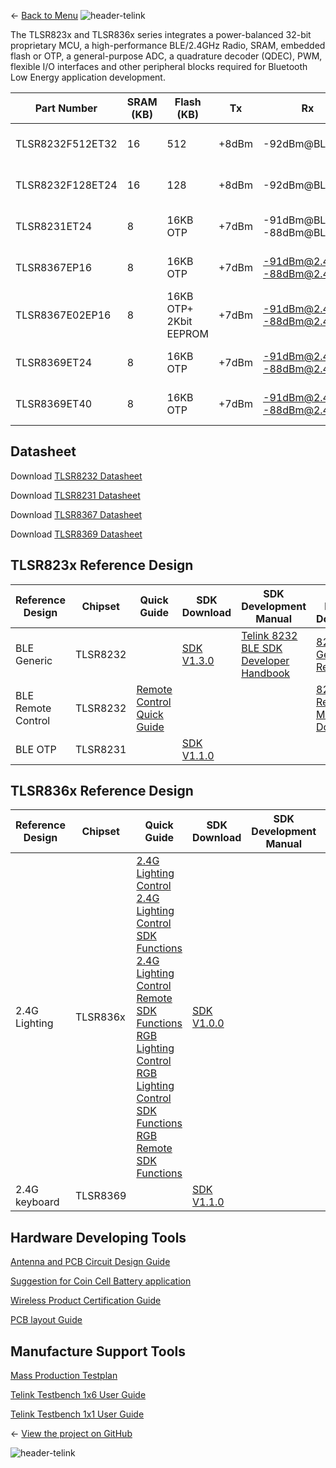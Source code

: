 ← [Back to Menu](https://telinkgithub.github.io/Telink/ "Menu")
![header-telink](https://i.imgur.com/5kRG6CF.jpg)

The TLSR823x and TLSR836x series integrates a power-balanced 32-bit proprietary MCU, a high-performance BLE/2.4GHz Radio, SRAM, embedded flash or OTP, a general-purpose ADC, a quadrature decoder (QDEC), PWM, flexible I/O interfaces and other peripheral blocks required for Bluetooth Low Energy application development.

| Part Number      | SRAM (KB) | Flash (KB)             | Tx    | Rx                          | Power Consumption                                      | Protocol | Test Report                                                                                                                                                                                                                                                                                        | Package | Size |
|------------------|-----------|------------------------|-------|-----------------------------|--------------------------------------------------------|----------|----------------------------------------------------------------------------------------------------------------------------------------------------------------------------------------------------------------------------------------------------------------------------------------------------|---------|------|
| TLSR8232F512ET32 | 16        | 512                    | +8dBm | -92dBm@BLE1M                | 13.6mA@Rx_fullchip 14.5mA@Tx0dBm_fullchip 1.35uA@sleep | BLE 5.0* | [RoHS](https://telinkgithub.github.io/Assets/02_TLSR823x-TLSR836x-Series/TLSR823x-TLSR836x-Series_01_1st-Table/TLSR8232F512ET32_RoHS.zip)  [Reliability](https://telinkgithub.github.io/Assets/02_TLSR823x-TLSR836x-Series/TLSR823x-TLSR836x-Series_01_1st-Table/TLSR8232F512ET32_Reliability.zip) | QFN32   | 5×5  |
| TLSR8232F128ET24 | 16        | 128                    | +8dBm | -92dBm@BLE1M                | 13.6mA@Rx_fullchip 14.5mA@Tx0dBm_fullchip 1.35uA@sleep | BLE 5.0* | [RoHS](https://telinkgithub.github.io/Assets/02_TLSR823x-TLSR836x-Series/TLSR823x-TLSR836x-Series_01_1st-Table/TLSR8232F128ET24_RoHS.zip)  [Reliability](https://telinkgithub.github.io/Assets/02_TLSR823x-TLSR836x-Series/TLSR823x-TLSR836x-Series_01_1st-Table/TLSR8232F128ET24_Reliability.zip) | QFN24   | 4×4  |
| TLSR8231ET24     | 8         | 16KB OTP               | +7dBm | -91dBm@BLE1M -88dBm@BLE2M   | 13.6mA@Rx_fullchip 14.5mA@Tx0dBm_fullchip 1.4uA@sleep  | BLE 5.0* | [RoHS](https://telinkgithub.github.io/Assets/02_TLSR823x-TLSR836x-Series/TLSR823x-TLSR836x-Series_01_1st-Table/TLSR8231ET24_RoHS.zip)  [Reliability](https://telinkgithub.github.io/Assets/02_TLSR823x-TLSR836x-Series/TLSR823x-TLSR836x-Series_01_1st-Table/TLSR8231ET24_Reliability.zip)         | QFN24   | 4×4  |
| TLSR8367EP16     | 8         | 16KB OTP               | +7dBm | -91dBm@2.4G1M -88dBm@2.4G2M | 13.6mA@Rx_fullchip 14.5mA@Tx0dBm_fullchip 1.4uA@sleep  | 2.4G     | [RoHS](https://telinkgithub.github.io/Assets/02_TLSR823x-TLSR836x-Series/TLSR823x-TLSR836x-Series_01_1st-Table/TLSR8367EP16_RoHS.zip)  [Reliability](https://telinkgithub.github.io/Assets/02_TLSR823x-TLSR836x-Series/TLSR823x-TLSR836x-Series_01_1st-Table/TLSR8367EP16_Reliability.zip)         | SOP16   | 10×6 |
| TLSR8367E02EP16  | 8         | 16KB OTP+ 2Kbit EEPROM | +7dBm | -91dBm@2.4G1M -88dBm@2.4G2M | 13.6mA@Rx_fullchip 14.5mA@Tx0dBm_fullchip 1.4uA@sleep  | 2.4G     | [Reliability](https://telinkgithub.github.io/Assets/02_TLSR823x-TLSR836x-Series/TLSR823x-TLSR836x-Series_01_1st-Table/TLSR8367E02EP16_Reliability.zip)                                                                                                                                             | SOP16   | 10×6 |
| TLSR8369ET24     | 8         | 16KB OTP               | +7dBm | -91dBm@2.4G1M -88dBm@2.4G2M | 13.6mA@Rx_fullchip 14.5mA@Tx0dBm_fullchip 1.4uA@sleep  | 2.4G     | [RoHS](https://telinkgithub.github.io/Assets/02_TLSR823x-TLSR836x-Series/TLSR823x-TLSR836x-Series_01_1st-Table/TLSR8369ET24_RoHS.zip)  [Reliability](https://telinkgithub.github.io/Assets/02_TLSR823x-TLSR836x-Series/TLSR823x-TLSR836x-Series_01_1st-Table/TLSR8369ET24_Reliability.zip)         | QFN24   | 4×4  |
| TLSR8369ET40     | 8         | 16KB OTP               | +7dBm | -91dBm@2.4G1M -88dBm@2.4G2M | 13.6mA@Rx_fullchip 14.5mA@Tx0dBm_fullchip 1.4uA@sleep  | 2.4G     | [RoHS](https://telinkgithub.github.io/Assets/02_TLSR823x-TLSR836x-Series/TLSR823x-TLSR836x-Series_01_1st-Table/TLSR8369ET40_RoHS.zip)  [Reliability](https://telinkgithub.github.io/Assets/02_TLSR823x-TLSR836x-Series/TLSR823x-TLSR836x-Series_01_1st-Table/TLSR8369ET40_Reliability.zip)         | QFN40   | 6×6  |



## Datasheet
Download [TLSR8232 Datasheet](https://telinkgithub.github.io/Assets/02_TLSR823x-TLSR836x-Series/TLSR823x-TLSR836x-Series_02_Datasheet/DS_TLSR8232-E_Datasheet%20for%20Telink%20BLE%20SoC%20TLSR8232.pdf)

Download [TLSR8231 Datasheet](https://telinkgithub.github.io/Assets/02_TLSR823x-TLSR836x-Series/TLSR823x-TLSR836x-Series_02_Datasheet/DS_TLSR8231-E_Datasheet%20for%20Telink%20BLE%20SoC%20TLSR8231.pdf)

Download [TLSR8367 Datasheet](https://telinkgithub.github.io/Assets/02_TLSR823x-TLSR836x-Series/TLSR823x-TLSR836x-Series_02_Datasheet/DS_TLSR8367-E_Datasheet%20for%20Telink%202.4GHz%20RF%20System-On-Chip%20Solution%20TLSR8367.pdf)

Download [TLSR8369 Datasheet](https://telinkgithub.github.io/Assets/02_TLSR823x-TLSR836x-Series/TLSR823x-TLSR836x-Series_02_Datasheet/DS_TLSR8369-E1_Datasheet%20for%20Telink%202.4GHz%20RF%20System-On-Chip%20Solution%20TLSR8369.pdf)



## TLSR823x Reference Design

| Reference Design   | Chipset  | Quick Guide                                                                                                                                                                                                                                              | SDK Download                                                                                                                                                             | SDK Development Manual                                                                                                                                                                                                                                      | HW Design Document                                                                                                                                                                                                                                                                                                                                                                            |
|--------------------|----------|----------------------------------------------------------------------------------------------------------------------------------------------------------------------------------------------------------------------------------------------------------|--------------------------------------------------------------------------------------------------------------------------------------------------------------------------|-------------------------------------------------------------------------------------------------------------------------------------------------------------------------------------------------------------------------------------------------------------|-----------------------------------------------------------------------------------------------------------------------------------------------------------------------------------------------------------------------------------------------------------------------------------------------------------------------------------------------------------------------------------------------|
| BLE Generic        | TLSR8232 |                                                                                                                                                                                                                                                          | [SDK V1.3.0](https://telinkgithub.github.io/Assets/02_TLSR823x-TLSR836x-Series/TLSR823x-TLSR836x-Series_03_TLSR823x-Reference-Design/SDK-Download/ble_sdk%20(2).zip)     | [Telink 8232 BLE SDK Developer Handbook](https://telinkgithub.github.io/Assets/02_TLSR823x-TLSR836x-Series/TLSR823x-TLSR836x-Series_03_TLSR823x-Reference-Design/SDK-Development-Manual/AN_19112700-E_Telink%208232%20BLE%20SDK%20Developer%20Handbook.pdf) | [8232 Generic Ref](https://telinkgithub.github.io/Assets/02_TLSR823x-TLSR836x-Series/TLSR823x-TLSR836x-Series_03_TLSR823x-Reference-Design/HW-Design-Document/TLSR8232_Developmentboard_TLSR8232DK32D.zip)                                                                                                                                                                                    |
| BLE Remote Control | TLSR8232 | [Remote Control Quick Guide](https://telinkgithub.github.io/Assets/02_TLSR823x-TLSR836x-Series/TLSR823x-TLSR836x-Series_03_TLSR823x-Reference-Design/Quick-Guide/PS_18032600-E_Spec%20For%20Telink%20TLSR8232-based%20BLE%20Remote%20Control%20Demo.pdf) |                                                                                                                                                                          |                                                                                                                                                                                                                                                             | [8232 RCU Ref](https://telinkgithub.github.io/Assets/02_TLSR823x-TLSR836x-Series/TLSR823x-TLSR836x-Series_03_TLSR823x-Reference-Design/HW-Design-Document/TLSR8232_RCU_TLSR8232RC32D.zip)  [8266 Master Dongle](https://telinkgithub.github.io/Assets/02_TLSR823x-TLSR836x-Series/TLSR823x-TLSR836x-Series_03_TLSR823x-Reference-Design/HW-Design-Document/TLSR8266_Dongle_TLSR8266DG32D.zip) |
| BLE OTP            | TLSR8231 |                                                                                                                                                                                                                                                          | [SDK V1.1.0](https://telinkgithub.github.io/Assets/02_TLSR823x-TLSR836x-Series/TLSR823x-TLSR836x-Series_03_TLSR823x-Reference-Design/SDK-Download/blackhawk-BLE-SDK.zip) |                                                                                                                                                                                                                                                             |                                                                                                                                                                                                                                                                                                                                                                                               |



## TLSR836x Reference Design

| Reference Design | Chipset  | Quick Guide                                                                                                                                                                                                                                                                                                                                                                                                                                                                                                                                                                                                                                                                                                                                                                                                                                                                                                                                                                                                                                                                                                                                                                                                                                                                                                                                                                                                                                                                                  | SDK Download                                                                                                                                                                  | SDK Development Manual | HW Design Document                                                                                                                                                      |
|------------------|----------|----------------------------------------------------------------------------------------------------------------------------------------------------------------------------------------------------------------------------------------------------------------------------------------------------------------------------------------------------------------------------------------------------------------------------------------------------------------------------------------------------------------------------------------------------------------------------------------------------------------------------------------------------------------------------------------------------------------------------------------------------------------------------------------------------------------------------------------------------------------------------------------------------------------------------------------------------------------------------------------------------------------------------------------------------------------------------------------------------------------------------------------------------------------------------------------------------------------------------------------------------------------------------------------------------------------------------------------------------------------------------------------------------------------------------------------------------------------------------------------------|-------------------------------------------------------------------------------------------------------------------------------------------------------------------------------|------------------------|-------------------------------------------------------------------------------------------------------------------------------------------------------------------------|
| 2.4G Lighting    | TLSR836x | [2.4G Lighting Control](https://telinkgithub.github.io/Assets/02_TLSR823x-TLSR836x-Series/TLSR823x-TLSR836x-Series_04_TLSR836x-Reference-Design/Quick-Guide/AN_19121102-E_Description%20of%202.4G%20Lighting%20Control.pdf) [2.4G Lighting Control SDK Functions](https://telinkgithub.github.io/Assets/02_TLSR823x-TLSR836x-Series/TLSR823x-TLSR836x-Series_04_TLSR836x-Reference-Design/Quick-Guide/AN_19121100-E_Description%20of%202.4G%20Lighting%20Control%20SDK%20Functions.pdf) [2.4G Lighting Control Remote SDK Functions](https://telinkgithub.github.io/Assets/02_TLSR823x-TLSR836x-Series/TLSR823x-TLSR836x-Series_04_TLSR836x-Reference-Design/Quick-Guide/AN_19121002-E_Description%20of%202.4G%20Lighting%20Control%20Remote%20SDK%20Functions.pdf) [RGB Lighting Control](https://telinkgithub.github.io/Assets/02_TLSR823x-TLSR836x-Series/TLSR823x-TLSR836x-Series_04_TLSR836x-Reference-Design/Quick-Guide/AN_19121004-E_Description%20of%20RGB%20Lighting%20Control.pdf) [RGB Lighting Control SDK Functions](https://telinkgithub.github.io/Assets/02_TLSR823x-TLSR836x-Series/TLSR823x-TLSR836x-Series_04_TLSR836x-Reference-Design/Quick-Guide/AN_19120600-E_Description%20of%20RGB%20Lighting%20Control%20SDK%20Functions.pdf)  [RGB Remote SDK Functions](https://telinkgithub.github.io/Assets/02_TLSR823x-TLSR836x-Series/TLSR823x-TLSR836x-Series_04_TLSR836x-Reference-Design/Quick-Guide/AN_19120602-E_Description%20of%20RGB%20Remote%20SDK%20Functions.pdf) | [SDK V1.0.0](https://telinkgithub.github.io/Assets/02_TLSR823x-TLSR836x-Series/TLSR823x-TLSR836x-Series_04_TLSR836x-Reference-Design/SDK-Download/8367_lighting.7z)           |                        | [836x EVK](https://telinkgithub.github.io/Assets/02_TLSR823x-TLSR836x-Series/TLSR823x-TLSR836x-Series_04_TLSR836x-Reference-Design/HW-Design-Document/TLSR836X_EVK.zip) |
| 2.4G keyboard    | TLSR8369 |                                                                                                                                                                                                                                                                                                                                                                                                                                                                                                                                                                                                                                                                                                                                                                                                                                                                                                                                                                                                                                                                                                                                                                                                                                                                                                                                                                                                                                                                                              | [SDK V1.1.0](https://telinkgithub.github.io/Assets/02_TLSR823x-TLSR836x-Series/TLSR823x-TLSR836x-Series_04_TLSR836x-Reference-Design/SDK-Download/blackhawk_keyboard_sdk.zip) |                        |                                                                                                                                                                         |



## Hardware Developing Tools

[Antenna and PCB Circuit Design Guide](https://telinkgithub.github.io/Assets/02_TLSR823x-TLSR836x-Series/TLSR823x-TLSR836x-Series_05_Hardware-Developing-Tools/AN_16080500-E_Telink%20Antenna%20Design%20Guide.pdf)

[Suggestion for Coin Cell Battery application](https://telinkgithub.github.io/Assets/02_TLSR823x-TLSR836x-Series/TLSR823x-TLSR836x-Series_05_Hardware-Developing-Tools/AN_16122100-E_Suggestions%20for%20Application%20Design%20with%20Coin%20Cell%20Battery.pdf)

[Wireless Product Certification Guide](https://telinkgithub.github.io/Assets/02_TLSR823x-TLSR836x-Series/TLSR823x-TLSR836x-Series_05_Hardware-Developing-Tools/AN_17091400-E_Wireless%20Product%20Certification%20Guide.pdf)

[PCB layout Guide](https://telinkgithub.github.io/Assets/02_TLSR823x-TLSR836x-Series/TLSR823x-TLSR836x-Series_05_Hardware-Developing-Tools/PCB%20layout%20guideline.pdf)


## Manufacture Support Tools

[Mass Production Testplan](https://telinkgithub.github.io/Assets/02_TLSR823x-TLSR836x-Series/TLSR823x-TLSR836x-Series_06_Manufacture-Support-Tools/AN_16071800-E_Telink%20Mass%20Production%20Program%20And%20Test%20Plan.pdf)

[Telink Testbench 1x6 User Guide](https://telinkgithub.github.io/Assets/02_TLSR823x-TLSR836x-Series/TLSR823x-TLSR836x-Series_06_Manufacture-Support-Tools/AN_18071200-E_Assembly%20and%20Maintenance%20Manual%20for%20Telink%20BLE%201x6%20Test%20System%203.2.pdf)

[Telink Testbench 1x1 User Guide](https://telinkgithub.github.io/Assets/02_TLSR823x-TLSR836x-Series/TLSR823x-TLSR836x-Series_06_Manufacture-Support-Tools/AN_16052600-E_Assembly%20and%20Maintenance%20Manual%20for%20Telink%20BLE%201x1%20Test%20System%202.1.pdf)


← [View the project on GitHub](https://github.com/TelinkGithub/TLSR823x-Family "Menu")


![header-telink](https://i.imgur.com/7U96dR0.jpg)


